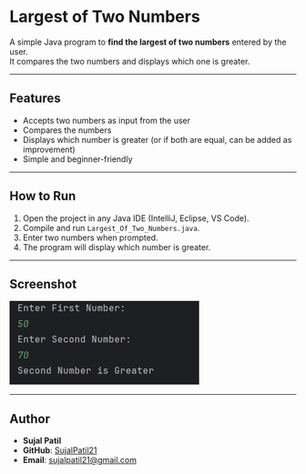# Largest of Two Numbers

A simple Java program to **find the largest of two numbers** entered by the user.  
It compares the two numbers and displays which one is greater.

---

## Features
- Accepts two numbers as input from the user  
- Compares the numbers  
- Displays which number is greater (or if both are equal, can be added as improvement)  
- Simple and beginner-friendly  

---

## How to Run
1. Open the project in any Java IDE (IntelliJ, Eclipse, VS Code).  
2. Compile and run `Largest_Of_Two_Numbers.java`.  
3. Enter two numbers when prompted.  
4. The program will display which number is greater.  

---

## Screenshot
![Largest of Two Numbers Output](Output.png)

---

## Author
- **Sujal Patil**  
- **GitHub**: [SujalPatil21](https://github.com/SujalPatil21)  
- **Email**: sujalpatil21@gmail.com
